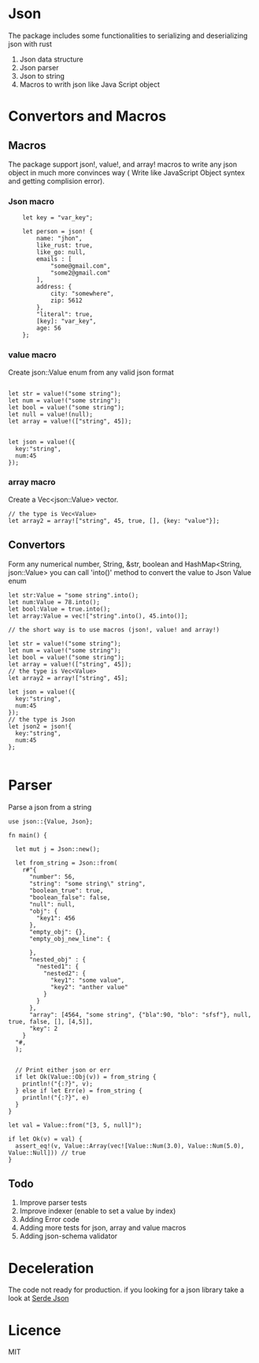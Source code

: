 # Json

The package includes some functionalities to  serializing and deserializing json with rust

1. Json data structure
2. Json parser
3. Json to string
4. Macros to writh json like Java Script object


# Convertors and Macros

## Macros
The package support json!, value!, and array! macros to write any json object in much more convinces way ( Write like JavaScript Object syntex and getting complision error). 

### Json macro
```
    let key = "var_key";

    let person = json! {
        name: "jhon",
        like_rust: true,
        like_go: null,
        emails : [
            "some@gmail.com",
            "some2@gmail.com"
        ],
        address: {
            city: "somewhere",
            zip: 5612
        },
        "literal": true,
        [key]: "var_key",
        age: 56
    };
```

### value macro
Create json::Value enum from any valid json format
```

let str = value!("some string");
let num = value!("some string");
let bool = value!("some string");
let null = value!(null);
let array = value!(["string", 45]);


let json = value!({
  key:"string", 
  num:45
});

```

### array macro
Create a Vec\<json::Value\> vector.
```
// the type is Vec<Value>
let array2 = array!["string", 45, true, [], {key: "value"}];
```
## Convertors
Form any numerical number, String, &str, boolean and HashMap<String, json::Value> you can call 'into()' method to convert the value to Json Value enum

```
let str:Value = "some string".into();
let num:Value = 78.into();
let bool:Value = true.into();
let array:Value = vec!["string".into(), 45.into()];

// the short way is to use macros (json!, value! and array!)

let str = value!("some string");
let num = value!("some string");
let bool = value!("some string");
let array = value!(["string", 45]);
// the type is Vec<Value>
let array2 = array!["string", 45];

let json = value!({
  key:"string", 
  num:45
});
// the type is Json
let json2 = json!{
  key:"string", 
  num:45
};


```


# Parser
Parse a json from a string 
```
use json::{Value, Json};

fn main() {

  let mut j = Json::new();

  let from_string = Json::from(
    r#"{
      "number": 56,
      "string": "some string\" string",
      "boolean_true": true,
      "boolean_false": false,
      "null": null,
      "obj": {
        "key1": 456
      },
      "empty_obj": {},
      "empty_obj_new_line": {

      },
      "nested_obj" : {
        "nested1": {
          "nested2": {
            "key1": "some value",
            "key2": "anther value"
          }
        }
      },
      "array": [4564, "some string", {"bla":90, "blo": "sfsf"}, null, true, false, [], [4,5]],
      "key": 2
    }
  "#,
  );


  // Print either json or err
  if let Ok(Value::Obj(v)) = from_string {
    println!("{:?}", v);
  } else if let Err(e) = from_string {
    println!("{:?}", e)
  }
}
```

```
let val = Value::from("[3, 5, null]");

if let Ok(v) = val) {
  assert_eq!(v, Value::Array(vec![Value::Num(3.0), Value::Num(5.0), Value::Null])) // true
}
```

## Todo

1. Improve parser tests
2. Improve indexer (enable to set a value by index)
3. Adding Error code
4. Adding more tests for json, array and value macros
5. Adding json-schema validator

# Deceleration
The code not ready for production. if you looking for a json library take a look at [Serde Json](https://github.com/serde-rs/json)

# Licence
MIT
